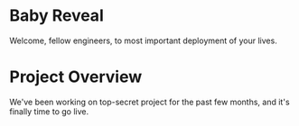 # Baby Reveal
Welcome, fellow engineers, to most important deployment of your lives.

# Project Overview
We've been working on top-secret project for the past few months, and it's finally time to go live.
